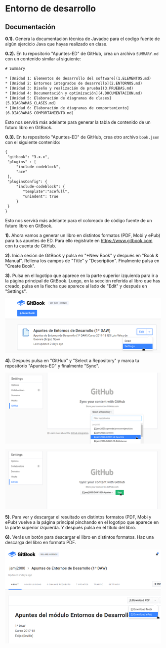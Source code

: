 # Entorno de desarrollo

## Documentación

**0.1).** Genera la documentación técnica de Javadoc para el codigo fuente de algún ejercicio Java que hayas realizado en clase.



**0.2).** En tu repositorio "Apuntes-ED" de GitHub, crea un archivo `SUMMARY.md` con un contenido similar al siguiente:

```lang-markdown
# Summary

* [Unidad 1: Elementos de desarrollo del software](1.ELEMENTOS.md)    
* [Unidad 2: Entornos integrados de desarrollo](2.ENTORNOS.md)  
* [Unidad 3: Diseño y realización de prueba](3.PRUEBAS.md)  
* [Unidad 4: Documentación y optimización](4.DOCUMENTACION.md)  
* [Unidad 5: Elaboración de diagramas de clases](5.DIAGRAMAS_CLASES.md)  
* [Unidad 6: Elaboración de diagramas de comportamiento](6.DIAGRAMAS_COMPORTAMIENTO.md)
```

Esto nos servirá más adelante para generar la tabla de contenido de un futuro libro en GitBook.



**0.3).** En tu repositorio "Apuntes-ED" de GitHub, crea otro archivo `book.json` con el siguiente contenido:

```lang-json
{
 "gitbook": "3.x.x",
 "plugins" : [
     "include-codeblock",
     "ace"
 ],
 "pluginsConfig": {
     "include-codeblock": {
        "template":"acefull",
        "unindent": true
     }
 }
}
```

Esto nos servirá más adelante para el coloreado de código fuente de un futuro libro en GitBook.



**1).** Ahora vamos a generar un libro en distintos formatos (PDF, Mobi y ePub) para tus apuntes de ED. Para ello registrate en https://www.gitbook.com con tu cuenta de GitHub.



**2).** Inicia sesión de GitBook y pulsa en "+New Book" y después en "Book & Manual". Rellena los campos de "Title" y "Description". Finalmente pulsa en "Create Book".



**3).** Pulsa en el logotipo que aparece en la parte superior izquierda  para ir a la página principal de GitBook. Luego, en la sección referida  al libro que has creado, pulsa en la flecha que aparece al lado de  "Edit" y después en "Settings".

![T04_E3.png](https://github.com/Yammy468/entornos/blob/main/images/T04_E3.png?raw=true)



**4).** Después pulsa en "GitHub" y "Select a Repository" y marca tu repositorio "Apuntes-ED" y finalmente "Sync".

![T04-E4-1.png](https://github.com/Yammy468/entornos/blob/main/images/T04-E4-1.png?raw=true)



![T04-E4-2.png](https://github.com/Yammy468/entornos/blob/main/images/T04-E4-2.png?raw=true)



**5).** Para ver y descargar el resultado en distintos formatos (PDF,  Mobi y ePub) vuelve a la página principal pinchando en el logotipo que  aparece en la parte superior izquierda. Y después pulsa en el título del libro.



**6).** Verás un botón para descargar el libro en distintos formatos. Haz una descarga del libro en formato PDF.

![T04-E6.png](https://github.com/Yammy468/entornos/blob/main/images/T04-E6.png?raw=true)



